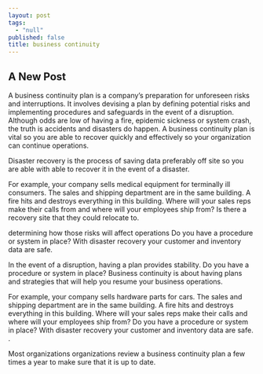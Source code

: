 ```yaml
---
layout: post
tags: 
  - "null"
published: false
title: business continuity
---
```



## A New Post
 A business continuity plan is a company’s preparation for unforeseen risks and interruptions.  It involves devising a plan by defining potential risks and implementing procedures and safeguards in the event of a disruption.  Although odds are low of having a fire, epidemic sickness or system crash, the truth is accidents and disasters do happen.  A business continuity plan is vital so you are able to recover quickly and effectively so your organization can continue operations.  
 
 
 
 
 
Disaster recovery is the process of saving data preferably off site so you are able with able to recover it in the event of a disaster.
 
 
For example, your company sells medical equipment for terminally ill consumers. The sales and shipping department are in the same building.  A fire hits and destroys everything in this building.  Where will your sales reps make their calls from and where will your employees ship from? Is there a recovery site that they could relocate to.
 
 
determining how those risks will affect operations
Do you have a procedure or system in place?  With disaster recovery your customer and inventory data are safe.
 
 
In the event of a disruption, having a plan provides stability.  Do you have a procedure or system in place? Business continuity is about having plans and strategies that will help you resume your business operations.
 
 
 
For example, your company sells hardware parts for cars. The sales and shipping department are in the same building.  A fire hits and destroys everything in this building.  Where will your sales reps make their calls and where will your employees ship from? Do you have a procedure or system in place?  With disaster recovery your customer and inventory data are safe.
.
 
Most organizations organizations review a business continuity plan a few times a year to make sure that it is up to date.
